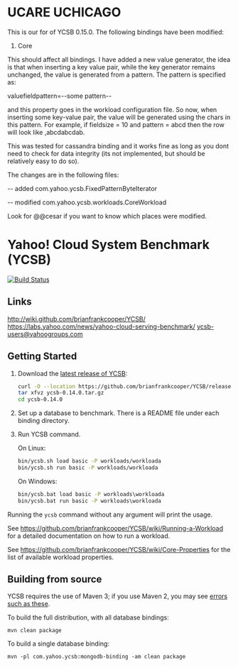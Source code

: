 <!--
Copyright (c) 2010 Yahoo! Inc., 2012 - 2016 YCSB contributors.
All rights reserved.

Licensed under the Apache License, Version 2.0 (the "License"); you
may not use this file except in compliance with the License. You
may obtain a copy of the License at

http://www.apache.org/licenses/LICENSE-2.0

Unless required by applicable law or agreed to in writing, software
distributed under the License is distributed on an "AS IS" BASIS,
WITHOUT WARRANTIES OR CONDITIONS OF ANY KIND, either express or
implied. See the License for the specific language governing
permissions and limitations under the License. See accompanying
LICENSE file.
-->

UCARE UCHICAGO
====================================
This is our for of YCSB 0.15.0. The following bindings have been modified:

1. Core

This should affect all bindings. I have added a new value generator, the idea is that when inserting a key value pair, while the key generator remains unchanged, the value is generated from a pattern. The pattern is specified as:

valuefieldpattern=--some pattern--
  
and this property goes in the workload configuration file. So now, when inserting some key-value pair, the value will be generated using the chars in this pattern. For example, if fieldsize = 10 and pattern = abcd then the row will look like <id>,abcdabcdab.
  
This was tested for cassandra binding and it works fine as long as you dont need to check for data integrity (its not implemented, but should be relatively easy to do so).

The changes are in the following files:

 -- added com.yahoo.ycsb.FixedPatternByteIterator
 
 -- modified com.yahoo.ycsb.workloads.CoreWorkload

Look for @@cesar if you want to know which places were modified.







Yahoo! Cloud System Benchmark (YCSB)
====================================
[![Build Status](https://travis-ci.org/brianfrankcooper/YCSB.png?branch=master)](https://travis-ci.org/brianfrankcooper/YCSB)

Links
-----
http://wiki.github.com/brianfrankcooper/YCSB/  
https://labs.yahoo.com/news/yahoo-cloud-serving-benchmark/
ycsb-users@yahoogroups.com  

Getting Started
---------------

1. Download the [latest release of YCSB](https://github.com/brianfrankcooper/YCSB/releases/latest):

    ```sh
    curl -O --location https://github.com/brianfrankcooper/YCSB/releases/download/0.14.0/ycsb-0.14.0.tar.gz
    tar xfvz ycsb-0.14.0.tar.gz
    cd ycsb-0.14.0
    ```
    
2. Set up a database to benchmark. There is a README file under each binding 
   directory.

3. Run YCSB command. 

    On Linux:
    ```sh
    bin/ycsb.sh load basic -P workloads/workloada
    bin/ycsb.sh run basic -P workloads/workloada
    ```

    On Windows:
    ```bat
    bin/ycsb.bat load basic -P workloads\workloada
    bin/ycsb.bat run basic -P workloads\workloada
    ```

  Running the `ycsb` command without any argument will print the usage. 
   
  See https://github.com/brianfrankcooper/YCSB/wiki/Running-a-Workload
  for a detailed documentation on how to run a workload.

  See https://github.com/brianfrankcooper/YCSB/wiki/Core-Properties for 
  the list of available workload properties.

Building from source
--------------------

YCSB requires the use of Maven 3; if you use Maven 2, you may see [errors
such as these](https://github.com/brianfrankcooper/YCSB/issues/406).

To build the full distribution, with all database bindings:

    mvn clean package

To build a single database binding:

    mvn -pl com.yahoo.ycsb:mongodb-binding -am clean package
